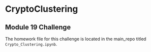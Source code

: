 # CryptoClustering
## Module 19 Challenge

The homework file for this challenge is located in the main_repo titled `Crypto_Clustering.ipynb`.
